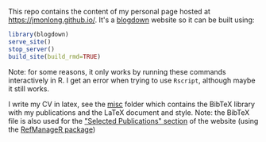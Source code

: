 This repo contains the content of my personal page hosted at https://jmonlong.github.io/.
It's a [blogdown](https://bookdown.org/yihui/blogdown/) website so it can be built using:

```R
library(blogdown)
serve_site()
stop_server()
build_site(build_rmd=TRUE)
```

Note: for some reasons, it only works by running these commands interactively in R. I get an error when trying to use `Rscript`, although maybe it still works.

I write my CV in latex, see the [misc](misc) folder which contains the BibTeX library with my publications and the LaTeX document and style.
Note: the BibTeX file is also used for the ["Selected  Publications" section](content/home/publications.Rmd) of the website (using the [RefManageR package](https://cran.r-project.org/web/packages/RefManageR/index.html))
